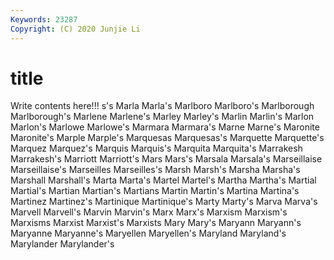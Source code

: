 ```yaml
---
Keywords: 23287
Copyright: (C) 2020 Junjie Li
---
```


# title

Write contents here!!!
s's 
Marla 
Marla's 
Marlboro 
Marlboro's
Marlborough 
Marlborough's 
Marlene 
Marlene's 
Marley 
Marley's 
Marlin 
Marlin's 
Marlon 
Marlon's
Marlowe 
Marlowe's 
Marmara 
Marmara's 
Marne 
Marne's 
Maronite 
Maronite's 
Marple 
Marple's
Marquesas 
Marquesas's 
Marquette 
Marquette's 
Marquez 
Marquez's 
Marquis 
Marquis's 
Marquita 
Marquita's
Marrakesh 
Marrakesh's 
Marriott 
Marriott's 
Mars 
Mars's 
Marsala 
Marsala's 
Marseillaise 
Marseillaise's
Marseilles 
Marseilles's 
Marsh 
Marsh's 
Marsha 
Marsha's 
Marshall 
Marshall's 
Marta 
Marta's
Martel 
Martel's 
Martha 
Martha's 
Martial 
Martial's 
Martian 
Martian's 
Martians 
Martin
Martin's 
Martina 
Martina's 
Martinez 
Martinez's 
Martinique 
Martinique's 
Marty 
Marty's 
Marva
Marva's 
Marvell 
Marvell's 
Marvin 
Marvin's 
Marx 
Marx's 
Marxism 
Marxism's 
Marxisms
Marxist 
Marxist's 
Marxists 
Mary 
Mary's 
Maryann 
Maryann's 
Maryanne 
Maryanne's 
Maryellen
Maryellen's 
Maryland 
Maryland's 
Marylander 
Marylander's 
